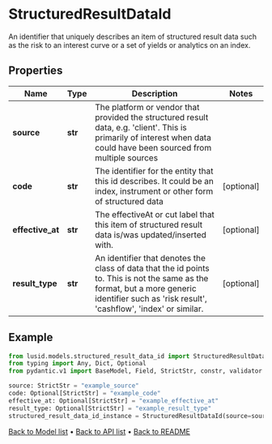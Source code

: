 # StructuredResultDataId

An identifier that uniquely describes an item of structured result data such as the risk to an interest curve or a set of yields or analytics on an index.
## Properties
Name | Type | Description | Notes
------------ | ------------- | ------------- | -------------
**source** | **str** | The platform or vendor that provided the structured result data, e.g. &#39;client&#39;. This is primarily of interest when data could have been sourced from multiple sources | 
**code** | **str** | The identifier for the entity that this id describes. It could be an index, instrument or other form of structured data | [optional] 
**effective_at** | **str** | The effectiveAt or cut label that this item of structured result data is/was updated/inserted with. | [optional] 
**result_type** | **str** | An identifier that denotes the class of data that the id points to. This is not the same as the format, but a more generic identifier such as &#39;risk result&#39;, &#39;cashflow&#39;, &#39;index&#39; or similar. | [optional] 
## Example

```python
from lusid.models.structured_result_data_id import StructuredResultDataId
from typing import Any, Dict, Optional
from pydantic.v1 import BaseModel, Field, StrictStr, constr, validator

source: StrictStr = "example_source"
code: Optional[StrictStr] = "example_code"
effective_at: Optional[StrictStr] = "example_effective_at"
result_type: Optional[StrictStr] = "example_result_type"
structured_result_data_id_instance = StructuredResultDataId(source=source, code=code, effective_at=effective_at, result_type=result_type)

```

[Back to Model list](../README.md#documentation-for-models) &#8226; [Back to API list](../README.md#documentation-for-api-endpoints) &#8226; [Back to README](../README.md)

